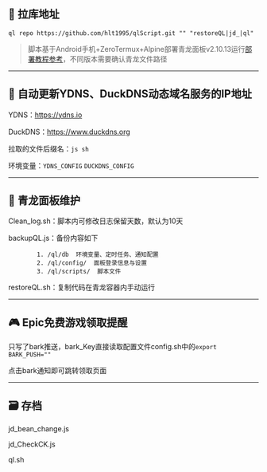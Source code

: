 ## 🔗 拉库地址

```plaintext
ql repo https://github.com/hlt1995/qlScript.git "" "restoreQL|jd_|ql"
```
> 脚本基于Android手机+ZeroTermux+Alpine部署青龙面板v2.10.13运行[部署教程参考](https://blog.csdn.net/SXIAOtian/article/details/124820799)，不同版本需要确认青龙文件路径
---

## 🚀 自动更新YDNS、DuckDNS动态域名服务的IP地址

YDNS：https://ydns.io

DuckDNS：https://www.duckdns.org

拉取的文件后缀名：`js sh`

环境变量：`YDNS_CONFIG` `DUCKDNS_CONFIG`

---

## 🐲 青龙面板维护

Clean_log.sh：脚本内可修改日志保留天数，默认为10天

backupQL.js：备份内容如下

            1. /ql/db  环境变量、定时任务、通知配置
            2. /ql/config/  面板登录信息与设置
            3. /ql/scripts/  脚本文件
     
restoreQL.sh：复制代码在青龙容器内手动运行

---

## 🎮️ Epic免费游戏领取提醒

只写了bark推送，bark_Key直接读取配置文件config.sh中的`export BARK_PUSH=""`

点击bark通知即可跳转领取页面

---

## 🗃️ 存档

jd_bean_change.js

jd_CheckCK.js

ql.sh
